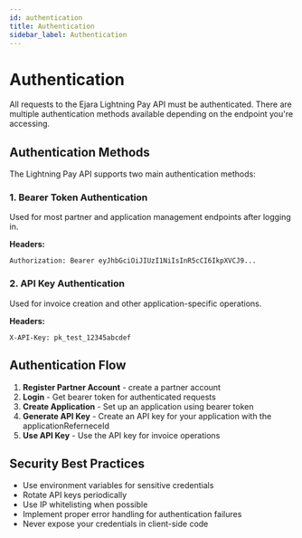 ```yaml
---
id: authentication
title: Authentication
sidebar_label: Authentication
---
```


# Authentication

All requests to the Ejara Lightning Pay API must be authenticated. There are multiple authentication methods available depending on the endpoint you're accessing.


## Authentication Methods

The Lightning Pay API supports two main authentication methods:

### 1. Bearer Token Authentication

Used for most partner and application management endpoints after logging in.

**Headers:**
```
Authorization: Bearer eyJhbGciOiJIUzI1NiIsInR5cCI6IkpXVCJ9...
```

### 2. API Key Authentication

Used for invoice creation and other application-specific operations.

**Headers:**
```
X-API-Key: pk_test_12345abcdef
```

## Authentication Flow

1. **Register Partner Account** - create a partner account
3. **Login** - Get bearer token for authenticated requests
4. **Create Application** - Set up an application using bearer token
5. **Generate API Key** - Create an API key for your application with the applicationReferneceId
6. **Use API Key** - Use the API key for invoice operations

## Security Best Practices

- Use environment variables for sensitive credentials
- Rotate API keys periodically
- Use IP whitelisting when possible
- Implement proper error handling for authentication failures
- Never expose your credentials in client-side code